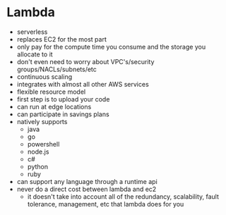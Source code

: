 # Lambda

- serverless
- replaces EC2 for the most part
- only pay for the compute time you consume and the storage you allocate to it
- don't even need to worry about VPC's/security groups/NACLs/subnets/etc
- continuous scaling
- integrates with almost all other AWS services
- flexible resource model
- first step is to upload your code
- can run at edge locations
- can participate in savings plans
- natively supports
  - java
  - go
  - powershell
  - node.js
  - c#
  - python
  - ruby
- can support any language through a runtime api
- never do a direct cost between lambda and ec2
  - it doesn't take into account all of the redundancy, scalability, fault tolerance, management, etc that lambda does for you
